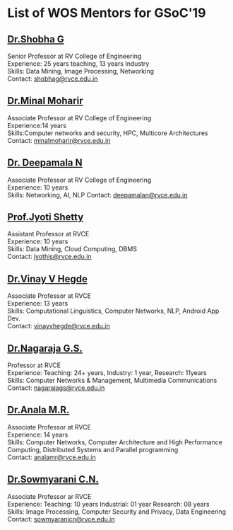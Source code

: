 # List of WOS Mentors for GSoC'19

## [Dr.Shobha G](https://rvce.edu.in//cs-shobhag)
Senior Professor at RV College of Engineering  
Experience: 25 years teaching, 13 years Industry   
Skills: Data Mining, Image Processing, Networking  
Contact: [shobhag@rvce.edu.in](mailto:shobhag@rvce.edu.in)

## [Dr.Minal Moharir](https://rvce.edu.in//cs-minalmoharir)
Associate Professor at RV College of Engineering  
Experience:14 years  
Skills:Computer networks and security, HPC, Multicore Architectures  
Contact: minalmoharir@rvce.edu.in  

## [Dr. Deepamala N](https://rvce.edu.in//cs-deepamala)
Associate Professor at RV College of Engineering  
Experience: 10 years  
Skills: Networking, AI, NLP
Contact: deepamalan@rvce.edu.in  

## [Prof.Jyoti Shetty](https://rvce.edu.in//cs-jyoti)
Assistant Professor at RVCE  
Experience: 10 years  
Skills: Data Mining, Cloud Computing, DBMS  
Contact: jyothis@rvce.edu.in  

## [Dr.Vinay V Hegde](https://rvce.edu.in//cs-vinay)
Associate Professor at RVCE   
Experience: 13 years  
Skills: Computational Linguistics, Computer Networks, NLP, Android App Dev.  
Contact: vinayvhegde@rvce.edu.in  

## [Dr.Nagaraja G.S.](https://rvce.edu.in//cs-nagarajags)
Professor at RVCE  
Experience: Teaching: 24+ years, Industry: 1 year, Research: 11years  
Skills: Computer Networks & Management, Multimedia Communications  
Contact: nagarajags@rvce.edu.in

## [Dr.Anala M.R.](https://rvce.edu.in//cs-anala)
Associate Professor at RVCE  
Experience: 14 years  
Skills: Computer Networks, Computer Architecture and High Performance Computing,
Distributed Systems and Parallel programming  
Contact: analamr@rvce.edu.in  

## [Dr.Sowmyarani C.N.](https://www.rvce.edu.in//cs-soumyarani)
Associate Professor ar RVCE  
Experience: Teaching: 10 years Industrial: 01 year Research: 08 years  
Skills: Image Processing, Computer Security and Privacy, Data Engineering  
Contact: sowmyaranicn@rvce.edu.in
